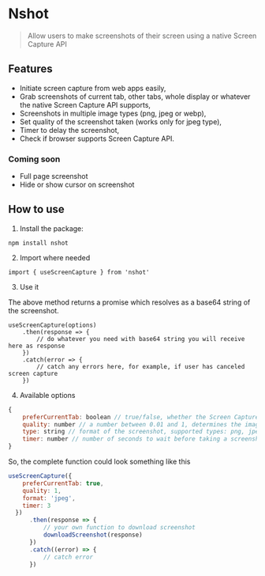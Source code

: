 # Nshot

> Allow users to make screenshots of their screen using a native Screen Capture API

## Features

- Initiate screen capture from web apps easily, 
- Grab screenshots of current tab, other tabs, whole display or whatever the native Screen Capture API supports,
- Screenshots in multiple image types (png, jpeg or webp),
- Set quality of the screenshot taken (works only for jpeg type),
- Timer to delay the screenshot,
- Check if browser supports Screen Capture API.

### Coming soon

- Full page screenshot
- Hide or show cursor on screenshot

## How to use

1. Install the package:

``` 
npm install nshot
```

2. Import where needed

```
import { useScreenCapture } from 'nshot'
```

3. Use it

The above method returns a promise which resolves as a base64 string of the screenshot. 

``` 
useScreenCapture(options)
    .then(response => {
        // do whatever you need with base64 string you will receive here as response 
    })
    .catch(error => {
        // catch any errors here, for example, if user has canceled screen capture
    }) 
```

4. Available options

```javascript
{
    preferCurrentTab: boolean // true/false, whether the Screen Capture API should offer the current tab first
    quality: number // a number between 0.01 and 1, determines the image quality, works only on jpeg format
    type: string // format of the screenshot, supported types: png, jpeg and webp
    timer: number // number of seconds to wait before taking a screenshot. An overlay will be shown on top with countdown
}
```

So, the complete function could look something like this
```javascript
useScreenCapture({
    preferCurrentTab: true,
    quality: 1,
    format: 'jpeg',
    timer: 3
  })
      .then(response => {
          // your own function to download screenshot
          downloadScreenshot(response)
      })
      .catch((error) => {
          // catch error
      })
```
